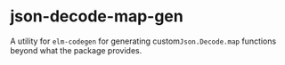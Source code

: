# json-decode-map-gen
A utility for `elm-codegen` for generating custom`Json.Decode.map` functions beyond what the package provides.
